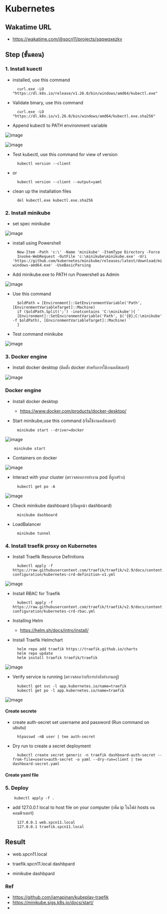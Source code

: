 # Kubernetes
## Wakatime URL
- https://wakatime.com/@spcn11/projects/sqqwqxezkv
## Step (ขั้นตอน)
### 1. Install kuectl

- installed, use this command

        curl.exe -LO        "https://dl.k8s.io/release/v1.26.0/bin/windows/amd64/kubectl.exe"

- Validate binary, use this command

        curl.exe -LO "https://dl.k8s.io/v1.26.0/bin/windows/amd64/kubectl.exe.sha256"

- Append kubectl to PATH environment variable

![image](https://user-images.githubusercontent.com/113360594/226096032-8df36e45-68d9-4c06-bf61-120665ac0c0e.png)
   
![image](https://user-images.githubusercontent.com/113360594/226096046-f35ed8ca-2c4d-496e-a9c5-52048534d199.png)


- Test kubectl, use this command for view of version 

        kubectl version --client
- or

        kubectl version --client --output=yaml

- clean up the installation files

        del kubectl.exe kubectl.exe.sha256

### 2. Install minikube

- set spec minikube

![image](https://user-images.githubusercontent.com/113360594/226096076-a13d1523-7d76-4e84-9e2f-666719868c54.png)

- install using Powershell

        New-Item -Path 'c:\' -Name 'minikube' -ItemType Directory -Force
        Invoke-WebRequest -OutFile 'c:\minikube\minikube.exe' -Uri 'https://github.com/kubernetes/minikube/releases/latest/download/minikube-windows-amd64.exe' -UseBasicParsing

- Add minikube.exe to PATH run Powershell as Admin

![image](https://user-images.githubusercontent.com/113360594/226096086-64f22d57-0133-48cf-92f2-b64dac2670b8.png)

- Use this command

        $oldPath = [Environment]::GetEnvironmentVariable('Path', [EnvironmentVariableTarget]::Machine)
        if ($oldPath.Split(';') -inotcontains 'C:\minikube'){ `
        [Environment]::SetEnvironmentVariable('Path', $('{0};C:\minikube' -f $oldPath), [EnvironmentVariableTarget]::Machine) `
        }

- Test command minikube

![image](https://user-images.githubusercontent.com/113360594/226096102-d5af97ab-0524-42fa-a336-5b3f0a1e4042.png)


### 3. Docker engine

- Install docker desktop (ติดตั้ง docker สำหรับการใช้งานคลัสเตอร์)

![image](https://user-images.githubusercontent.com/113360594/226099435-b6c492ed-58eb-4693-81f3-92d4887a3557.png)

### Docker engine

- Install docker desktop

    - https://www.docker.com/products/docker-desktop/

- Start minikube,use this command (เริ่มใช้งานคลัสเตอร์)

        minikube start --driver=docker

![image](https://user-images.githubusercontent.com/113360594/226121702-acd6ad03-4bb8-4601-9b4c-0d5f9a21e9d4.png)

        minikube start


- Containers on docker

![image](https://user-images.githubusercontent.com/113360594/226121735-7ce65e49-1fe8-48df-b812-3caa5c42ac28.png)

- Interact with your cluster (ตรวจสอบการทำงาน pod ที่ถูกสร้าง)

        kubectl get po -A

![image](https://user-images.githubusercontent.com/113360594/226121709-7bf0256d-a003-4441-b0d4-43daec18bb23.png)

- Check minikube dashboard (เปิดดูหน้า dashboard)

        minikube dashboard
        
- LoadBalancer

        minikube tunnel

### 4. Install traefik proxy on Kubernetes

- Install Traefik Resource Definitions

        kubectl apply -f https://raw.githubusercontent.com/traefik/traefik/v2.9/docs/content/reference/dynamic-configuration/kubernetes-crd-definition-v1.yml
        
![image](https://user-images.githubusercontent.com/113360594/226121787-94da0521-dc83-48b9-9568-6a06065674ec.png)

- Install RBAC for Traefik

        kubectl apply -f https://raw.githubusercontent.com/traefik/traefik/v2.9/docs/content/reference/dynamic-configuration/kubernetes-crd-rbac.yml

- Installing Helm

    - https://helm.sh/docs/intro/install/

- Install Traefik Helmchart

        helm repo add traefik https://traefik.github.io/charts 
        helm repo update 
        helm install traefik traefik/traefik 
        
![image](https://user-images.githubusercontent.com/113360594/226121874-2b6a251a-0dbe-4e8e-a5df-eefa2ad10445.png)

- Verify service is running (ตรวจสอบว่าบริการกำลังทำงานอยู่)

        kubectl get svc -l app.kubernetes.io/name=traefik
        kubectl get po -l app.kubernetes.io/name=traefik
        
![image](https://user-images.githubusercontent.com/113360594/226121892-fff8526b-ce6d-47ac-ad18-b1ef68062aa8.png)

#### Create secrete

- create auth-secret set username and password (Run command on ubutu)

        htpasswd -nB user | tee auth-secret

- Dry run to create a secret deployment

        kubectl create secret generic -n traefik dashboard-auth-secret --from-file=users=auth-secret -o yaml --dry-run=client | tee dashboard-secret.yaml

#### Create yaml file

### 5. Deploy

        kubectl apply -f . 

- add 127.0.0.1 local to host file on your computer (เพิ่ม ip ในไฟล์ hosts บนคอมพิวเตอร์)

        127.0.0.1 web.spcn11.local
        127.0.0.1 traefik.spcn11.local

## Result 

 - web.spcn11.local 
 
 - traefik.spcn11.local dashbpard

 - minikube dashbpard

### Ref

- https://github.com/iamapinan/kubeplay-traefik
- https://minikube.sigs.k8s.io/docs/start/
- 